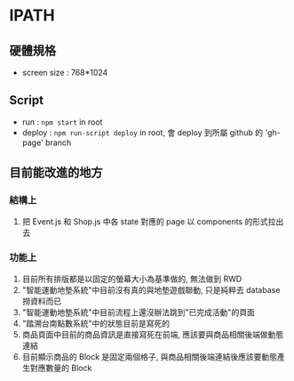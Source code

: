 # IPATH
## 硬體規格
- screen size : 768*1024
## Script
- run : `npm start` in root
- deploy : `npm run-script deploy` in root, 會 deploy 到所屬 github 的 'gh-page' branch
## 目前能改進的地方
### 結構上
1. 把 Event.js 和 Shop.js 中各 state 對應的 page 以 components 的形式拉出去
### 功能上
1. 目前所有排版都是以固定的螢幕大小為基準做的, 無法做到 RWD
2. "智能運動地墊系統"中目前沒有真的與地墊遊戲聯動, 只是純粹去 database 撈資料而已
3. "智能運動地墊系統"中目前流程上還沒辦法跳到"已完成活動"的頁面
4. "踏溯台南點數系統"中的狀態目前是寫死的
5. 商品頁面中目前的商品資訊是直接寫死在前端, 應該要與商品相關後端做動態連結
6. 目前顯示商品的 Block 是固定兩個格子, 與商品相關後端連結後應該要動態產生對應數量的 Block
